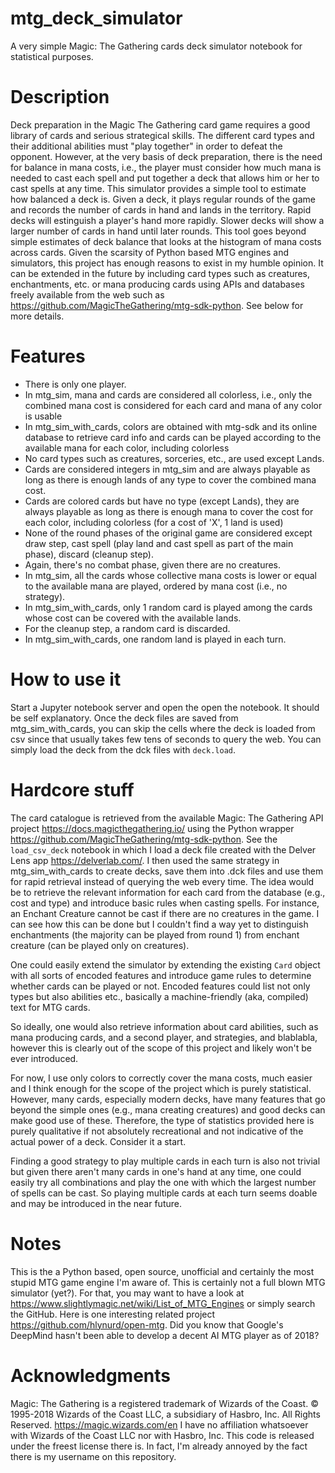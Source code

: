 # mtg_deck_simulator
A very simple Magic: The Gathering cards deck simulator notebook for statistical purposes.

# Description
Deck preparation in the Magic The Gathering card game requires a good library of cards and serious strategical skills.
The different card types and their additional abilities must "play together" in order to defeat the opponent.
However, at the very basis of deck preparation, there is the need for balance in mana costs, i.e., the player must consider how much mana is needed to cast each spell and put together a deck that allows him or her to cast spells at any time.
This simulator provides a simple tool to estimate how balanced a deck is.
Given a deck, it plays regular rounds of the game and records the number of cards in hand and lands in the territory.
Rapid decks will estinguish a player's hand more rapidly.
Slower decks will show a larger number of cards in hand until later rounds.
This tool goes beyond simple estimates of deck balance that looks at the histogram of mana costs across cards.
Given the scarsity of Python based MTG engines and simulators, this project has enough reasons to exist in my humble opinion.
It can be extended in the future by including card types such as creatures, enchantments, etc. or mana producing cards using APIs and databases freely available from the web such as https://github.com/MagicTheGathering/mtg-sdk-python.
See below for more details.

# Features
- There is only one player.
- In mtg_sim, mana and cards are considered all colorless, i.e., only the combined mana cost is considered for each card and mana of any color is usable
- In mtg_sim_with_cards, colors are obtained with mtg-sdk and its online database to retrieve card info and cards can be played according to the available mana for each color, including colorless
- No card types such as creatures, sorceries, etc., are used except Lands.
- Cards are considered integers in mtg_sim and are always playable as long as there is enough lands of any type to cover the combined mana cost.
- Cards are colored cards but have no type (except Lands), they are always playable as long as there is enough mana to cover the cost for each color, including colorless (for a cost of 'X', 1 land is used)
- None of the round phases of the original game are considered except draw step, cast spell (play land and cast spell as part of the main phase), discard (cleanup step).
- Again, there's no combat phase, given there are no creatures.
- In mtg_sim, all the cards whose collective mana costs is lower or equal to the available mana are played, ordered by mana cost (i.e., no strategy).
- In mtg_sim_with_cards, only 1 random card is played among the cards whose cost can be covered with the available lands.
- For the cleanup step, a random card is discarded.
- In mtg_sim_with_cards, one random land is played in each turn.

# How to use it
Start a Jupyter notebook server and open the open the notebook.
It should be self explanatory.
Once the deck files are saved from mtg_sim_with_cards, you can skip the cells where the deck is loaded from csv since that usually takes few tens of seconds to query the web.
You can simply load the deck from the dck files with `deck.load`.

# Hardcore stuff
The card catalogue is retrieved from the available Magic: The Gathering API project https://docs.magicthegathering.io/ using the Python wrapper https://github.com/MagicTheGathering/mtg-sdk-python.
See the `load_csv_deck` notebook in which I load a deck file created with the Delver Lens app https://delverlab.com/.
I then used the same strategy in mtg_sim_with_cards to create decks, save them into .dck files and use them for rapid retrieval instead of querying the web every time.
The idea would be to retrieve the relevant information for each card from the database (e.g., cost and type) and introduce basic rules when casting spells.
For instance, an Enchant Creature cannot be cast if there are no creatures in the game.
I can see how this can be done but I couldn't find a way yet to distinguish enchantments (the majority can be played from round 1) from enchant creature (can be played only on creatures).

One could easily extend the simulator by extending the existing `Card` object with all sorts of encoded features and introduce game rules to determine whether cards can be played or not.
Encoded features could list not only types but also abilities etc., basically a machine-friendly (aka, compiled) text for MTG cards.

So ideally, one would also retrieve information about card abilities, such as mana producing cards, and a second player, and strategies, and blablabla, however this is clearly out of the scope of this project and likely won't be ever introduced.

For now, I use only colors to correctly cover the mana costs, much easier and I think enough for the scope of the project which is purely statistical.
However, many cards, especially modern decks, have many features that go beyond the simple ones (e.g., mana creating creatures) and good decks can make good use of these.
Therefore, the type of statistics provided here is purely qualitative if not absolutely recreational and not indicative of the actual power of a deck.
Consider it a start.

Finding a good strategy to play multiple cards in each turn is also not trivial but given there aren't many cards in one's hand at any time, one could easily try all combinations and play the one with which the largest number of spells can be cast.
So playing multiple cards at each turn seems doable and may be introduced in the near future.

# Notes
This is the a Python based, open source, unofficial and certainly the most stupid MTG game engine I'm aware of.
This is certainly not a full blown MTG simulator (yet?).
For that, you may want to have a look at https://www.slightlymagic.net/wiki/List_of_MTG_Engines or simply search the GitHub.
Here is one interesting related project https://github.com/hlynurd/open-mtg.
Did you know that Google's DeepMind hasn't been able to develop a decent AI MTG player as of 2018?

# Acknowledgments
Magic: The Gathering is a registered trademark of Wizards of the Coast.
© 1995-2018 Wizards of the Coast LLC, a subsidiary of Hasbro, Inc. All Rights Reserved.
https://magic.wizards.com/en
I have no affiliation whatsoever with Wizards of the Coast LLC nor with Hasbro, Inc.
This code is released under the freest license there is.
In fact, I'm already annoyed by the fact there is my username on this repository.
